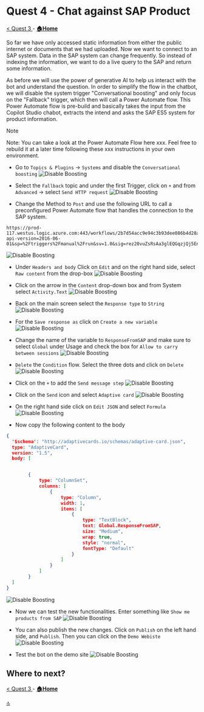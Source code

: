 # Quest 4 - Chat against SAP Product 

[ < Quest 3 ](quest3.md) - **[🏠Home](../README.md)**

So far we have only accessed static information from either the public internet or documents that we had uploaded. Now we want to connect to an SAP system. Data in the SAP system can change frequently. So instead of indexing the information, we want to do a live query to the SAP and return some information. 

As before we will use the power of generative AI to help us interact with the bot and understand the question. In order to simplify the flow in the chatbot, we will disable the system trigger "Conversational boosting" and only focus on the "Fallback" trigger, which then will call a Power Automate flow. 
This Power Automate flow is pre-build and basically takes the input from the Copilot Studio chabot, extracts the intend and asks the SAP ES5 system for product information. 

> [!NOTE]
> Note: You can take a look at the Power Automate Flow here xxx. Feel free to rebuild it at a later time following these xxx instructions in your own environment. 


* Go to `Topics & Plugins` -> `Systems` and disable the `Conversational boosting`
![Disable Boosting](../media/quest4/01-DisabledBoosting.png)

* Select the `Fallback` topic and under the first Trigger, click on `+` and from `Advanced` -> select `Send HTTP request`
![Disable Boosting](../media/quest4/02-AddHTTPAction.png)

* Change the Method to `Post` and use the following URL to call a preconfigured Power Automate flow that handles the connection to the SAP system. 
```http
https://prod-117.westus.logic.azure.com:443/workflows/2b7d54acc9e94c3b93dee086b4d28a96/triggers/manual/paths/invoke?api-version=2016-06-01&sp=%2Ftriggers%2Fmanual%2Frun&sv=1.0&sig=rez20vuZsRsAa3glEQGqzjQj5Enn5UELQEQxcFJP2rY
```
![Disable Boosting](../media/quest4/03-SelectMethod.png)

* Under `Headers and body` Click on `Edit` and on the right hand side, select `Raw content` from the drop-box
![Disable Boosting](../media/quest4/04-SetBody.png)

* Click on the arrow in the `Content` drop-down box and from System select `Activity.Text`
![Disable Boosting](../media/quest4/05-ActivityText.png)

* Back on the main screen select the `Response type` to `String`
![Disable Boosting](../media/quest4/06-StringResponse.png)

* For the `Save response as` click on `Create a new variable`
![Disable Boosting](../media/quest4/07-CreateNewVariables.png)

* Change the name of the variable to `ResponseFromSAP` and make sure to select `Global` under Usage and check the box for `Allow to carry between sessions`
![Disable Boosting](../media/quest4/08-SetResponseFromSAP.png)

* `Delete` the `Condition` flow. Select the three dots and click on `Delete`
![Disable Boosting](../media/quest4/09-DeleteCondition.png)

* Click on the `+` to add the `Send message step`
![Disable Boosting](../media/quest4/10-AddMessage.png)

* Click on the `Send` icon and select `Adaptive card`
![Disable Boosting](../media/quest4/11-ChangeAdaptiveCard.png)

* On the right hand side click on `Edit JSON` and select `Formula`
![Disable Boosting](../media/quest4/12-SwitchToFormular.png)

* Now copy the following content to the body 
```json
{
  '$schema': "http://adaptivecards.io/schemas/adaptive-card.json",
  type: "AdaptiveCard",
  version: "1.5",
  body: [


        {
            type: "ColumnSet",
            columns: [
                {
                    type: "Column",
                    width: 1,
                    items: [
                        {
                            type: "TextBlock",
                            text: Global.ResponseFromSAP,
                            size: "Medium",
                            wrap: true,
                            style: "normal",
                            fontType: "Default"
                        }
                    ]
                }
            ]
        }
  ]
}

```

![Disable Boosting](../media/quest4/13-PasteACConent.png)

* Now we can test the new functionalities. Enter something like `Show me products from SAP`
![Disable Boosting](../media/quest4/14-Test1.png)

* You can also publish the new changes. Click on `Publish` on the left hand side, and `Publish`. Then you can click on the `Demo Webiste` 
![Disable Boosting](../media/quest4/16-Publish.png)

* Test the bot on the demo site
![Disable Boosting](../media/quest4/17-DemoWebsite.png)



## Where to next?
[ < Quest 3 ](quest3.md) - **[🏠Home](../README.md)**

[🔝](#)
